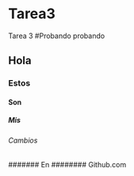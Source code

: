 # Tarea3
Tarea 3
#Probando probando
## Hola 
### Estos
#### Son
##### Mis 
###### Cambios 
####### En 
######## Github.com
